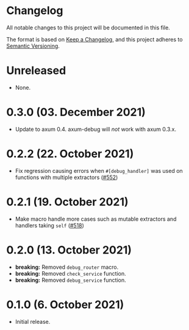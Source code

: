 # Changelog

All notable changes to this project will be documented in this file.

The format is based on [Keep a Changelog](https://keepachangelog.com/en/1.0.0/),
and this project adheres to [Semantic Versioning](https://semver.org/spec/v2.0.0.html).

# Unreleased

- None.

# 0.3.0 (03. December 2021)

- Update to axum 0.4. axum-debug will _not_ work with axum 0.3.x.

# 0.2.2 (22. October 2021)

- Fix regression causing errors when `#[debug_handler]` was used on functions with multiple
  extractors ([#552])

[#552]: https://github.com/tokio-rs/axum/pull/552

# 0.2.1 (19. October 2021)

- Make macro handle more cases such as mutable extractors and handlers taking
  `self` ([#518])

[#518]: https://github.com/tokio-rs/axum/pull/518

# 0.2.0 (13. October 2021)

- **breaking:** Removed `debug_router` macro.
- **breaking:** Removed `check_service` function.
- **breaking:** Removed `debug_service` function.

# 0.1.0 (6. October 2021)

- Initial release.
